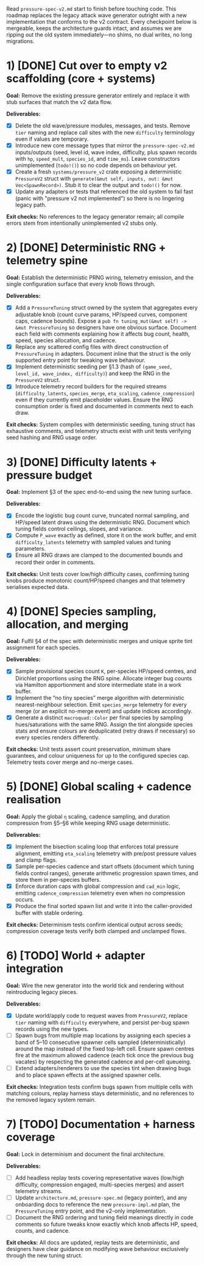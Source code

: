 Read `pressure-spec-v2.md` start to finish before touching code. This roadmap replaces
the legacy attack wave generator outright with a new implementation that conforms to
the v2 contract. Every checkpoint below is mergeable, keeps the architecture guards
intact, and assumes we are ripping out the old system immediately—no shims, no dual
writes, no long migrations.

# 1) [DONE] Cut over to empty v2 scaffolding (core + systems)

**Goal:** Remove the existing pressure generator entirely and replace it with stub
surfaces that match the v2 data flow.

**Deliverables:**

- [x] Delete the old wave/pressure modules, messages, and tests. Remove `tier` naming and
  replace call sites with the new `difficulty` terminology even if values are temporary.
- [x] Introduce new core message types that mirror the `pressure-spec-v2.md` inputs/outputs
  (seed, level id, wave index, difficulty, plus spawn records with `hp`, `speed_mult`,
  `species_id`, and `time_ms`). Leave constructors unimplemented (`todo!()`) so no code
  depends on behaviour yet.
- [x] Create a fresh `systems/pressure_v2` crate exposing a deterministic `PressureV2`
  struct with `generate(&mut self, inputs, out: &mut Vec<SpawnRecord>)`. Stub it to
  clear the output and `todo!()` for now.
- [x] Update any adapters or tests that referenced the old system to fail fast (panic with
  "pressure v2 not implemented") so there is no lingering legacy path.

**Exit checks:** No references to the legacy generator remain; all compile errors stem
from intentionally unimplemented v2 stubs only.

# 2) [DONE] Deterministic RNG + telemetry spine

**Goal:** Establish the deterministic PRNG wiring, telemetry emission, and the single
configuration surface that every knob flows through.

**Deliverables:**

- [x] Add a `PressureTuning` struct owned by the system that aggregates every adjustable
  knob (count curve params, HP/speed curves, component caps, cadence bounds). Expose a
  `pub fn tuning_mut(&mut self) -> &mut PressureTuning` so designers have one obvious
  surface. Document each field with comments explaining how it affects bug count,
  health, speed, species allocation, and cadence.
- [x] Replace any scattered config files with direct construction of `PressureTuning` in
  adapters. Document inline that the struct is the only supported entry point for
  tweaking wave behaviour.
- [x] Implement deterministic seeding per §1.3 (hash of `(game_seed, level_id, wave_index,
  difficulty)`) and keep the RNG in the `PressureV2` struct.
- [x] Introduce telemetry record builders for the required streams (`difficulty_latents`,
  `species_merge`, `eta_scaling`, `cadence_compression`) even if they currently emit
  placeholder values. Ensure the RNG consumption order is fixed and documented in
  comments next to each draw.

**Exit checks:** System compiles with deterministic seeding, tuning struct has exhaustive
comments, and telemetry structs exist with unit tests verifying seed hashing and RNG
usage order.

# 3) [DONE] Difficulty latents + pressure budget

**Goal:** Implement §3 of the spec end-to-end using the new tuning surface.

**Deliverables:**

- [x] Encode the logistic bug count curve, truncated normal sampling, and HP/speed latent
  draws using the deterministic RNG. Document which tuning fields control ceilings,
  slopes, and variance.
- [x] Compute `P_wave` exactly as defined, store it on the work buffer, and emit
  `difficulty_latents` telemetry with sampled values and tuning parameters.
- [x] Ensure all RNG draws are clamped to the documented bounds and record their order in
  comments.

**Exit checks:** Unit tests cover low/high difficulty cases, confirming tuning knobs
produce monotonic count/HP/speed changes and that telemetry serialises expected data.

# 4) [DONE] Species sampling, allocation, and merging

**Goal:** Fulfil §4 of the spec with deterministic merges and unique sprite tint
assignment for each species.

**Deliverables:**

- [x] Sample provisional species count `K`, per-species HP/speed centres, and Dirichlet
  proportions using the RNG spine. Allocate integer bug counts via Hamilton
  apportionment and store intermediate state in a work buffer.
- [x] Implement the “no tiny species” merge algorithm with deterministic nearest-neighbour
  selection. Emit `species_merge` telemetry for every merge (or an explicit no-merge
  event) and update indices accordingly.
- [x] Generate a distinct `macroquad::Color` per final species by sampling hues/saturations
  with the same RNG. Assign the tint alongside species stats and ensure colours are
  deduplicated (retry draws if necessary) so every species renders differently.

**Exit checks:** Unit tests assert count preservation, minimum share guarantees, and
colour uniqueness for up to the configured species cap. Telemetry tests cover merge and
no-merge cases.

# 5) [DONE] Global scaling + cadence realisation

**Goal:** Apply the global `η` scaling, cadence sampling, and duration compression from
§5–§6 while keeping RNG usage deterministic.

**Deliverables:**

- [x] Implement the bisection scaling loop that enforces total pressure alignment, emitting
  `eta_scaling` telemetry with pre/post pressure values and clamp flags.
- [x] Sample per-species cadence and start offsets (document which tuning fields control
  ranges), generate arithmetic progression spawn times, and store them in per-species
  buffers.
- [x] Enforce duration caps with global compression and `cad_min` logic, emitting
  `cadence_compression` telemetry even when no compression occurs.
- [x] Produce the final sorted spawn list and write it into the caller-provided buffer with
  stable ordering.

**Exit checks:** Determinism tests confirm identical output across seeds; compression
coverage tests verify both clamped and unclamped flows.

# 6) [TODO] World + adapter integration

**Goal:** Wire the new generator into the world tick and rendering without reintroducing
legacy pieces.

**Deliverables:**

- [x] Update world/apply code to request waves from `PressureV2`, replace `tier` naming with
  `difficulty` everywhere, and persist per-bug spawn records using the new types.
- [ ] Spawn bugs from multiple map locations by assigning each species a band of 5–10
  consecutive spawner cells sampled (deterministically) around the map instead of the
  fixed top-left cell. Ensure spawn centres fire at the maximum allowed cadence (each
  tick once the previous bug vacates) by respecting the generated cadence and per-cell
  queueing.
- [ ] Extend adapters/renderers to use the species tint when drawing bugs and to place spawn
  effects at the assigned spawner cells.

**Exit checks:** Integration tests confirm bugs spawn from multiple cells with matching
colours, replay harness stays deterministic, and no references to the removed legacy
system remain.

# 7) [TODO] Documentation + harness coverage

**Goal:** Lock in determinism and document the final architecture.

**Deliverables:**

- [ ] Add headless replay tests covering representative waves (low/high difficulty,
  compression engaged, multi-species merges) and assert telemetry streams.
- [ ] Update `architecture.md`, `pressure-spec.md` (legacy pointer), and any onboarding docs
  to reference the new `pressure-impl.md` plan, the `PressureTuning` entry point, and
  the v2-only implementation.
- [ ] Document the RNG ordering and tuning field meanings directly in code comments so
  future tweaks know exactly which knob affects HP, speed, counts, and cadence.

**Exit checks:** All docs are updated, replay tests are deterministic, and designers have
clear guidance on modifying wave behaviour exclusively through the new tuning struct.
